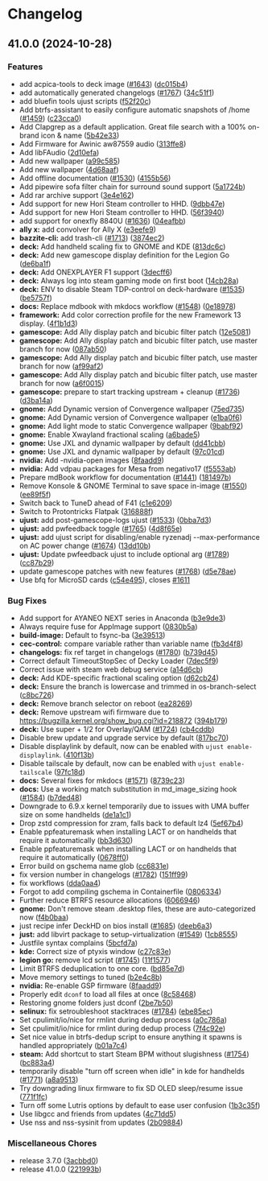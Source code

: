 # Changelog

## 41.0.0 (2024-10-28)


### Features

* add acpica-tools to deck image ([#1643](https://github.com/apoordev/bazzite/issues/1643)) ([dc015b4](https://github.com/apoordev/bazzite/commit/dc015b4484808d99a4bebf066a6d330c6bde3629))
* add automatically generated changelogs ([#1767](https://github.com/apoordev/bazzite/issues/1767)) ([34c51f1](https://github.com/apoordev/bazzite/commit/34c51f16a1d46d3a9a2eddc18d550dd0e28f6623))
* add bluefin tools ujust scripts ([f52f20c](https://github.com/apoordev/bazzite/commit/f52f20cefb2cf4821a89b5824260b222a7221c5f))
* Add btrfs-assistant to easily configure automatic snapshots of /home ([#1459](https://github.com/apoordev/bazzite/issues/1459)) ([c23cca0](https://github.com/apoordev/bazzite/commit/c23cca08ab730899a4304f92444784e1b18e5b86))
* Add Clapgrep as a default application. Great file search with a 100% on-brand icon & name ([5b42e33](https://github.com/apoordev/bazzite/commit/5b42e33adda572e9a64877ddcd886d365c608478))
* Add Firmware for Awinic aw87559 audio ([313ffe8](https://github.com/apoordev/bazzite/commit/313ffe8b831cd2881fc01bd869609142b2f64c44))
* Add libFAudio ([2d10efa](https://github.com/apoordev/bazzite/commit/2d10efa1ac617ad71b6068bd2298e1c74cb09ac7))
* Add new wallpaper ([a99c585](https://github.com/apoordev/bazzite/commit/a99c585fccb49ccc2922faa1982e8247ab859c96))
* Add new wallpaper ([4d68aaf](https://github.com/apoordev/bazzite/commit/4d68aaf702837934277def1d2f2a4b32ee51910e))
* Add offline documentation ([#1530](https://github.com/apoordev/bazzite/issues/1530)) ([4155b56](https://github.com/apoordev/bazzite/commit/4155b5643f8753892105af995611cf3212b7ae84))
* Add pipewire sofa filter chain for surround sound support ([5a1724b](https://github.com/apoordev/bazzite/commit/5a1724b073b3e9e0cfa1858c7f7c6d22dfc1c01e))
* Add rar archive support ([3e4e162](https://github.com/apoordev/bazzite/commit/3e4e1629563f35283d911eb15062fe03b064f0e4))
* Add support for new Hori Steam controller to HHD. ([9dbb47e](https://github.com/apoordev/bazzite/commit/9dbb47ea8b62b594be165752e25e419314584b5f))
* Add support for new Hori Steam controller to HHD. ([56f3940](https://github.com/apoordev/bazzite/commit/56f3940883c02a6e4537033044296b001d8e9e1b))
* add support for onexfly 8840U ([#1636](https://github.com/apoordev/bazzite/issues/1636)) ([04eafbb](https://github.com/apoordev/bazzite/commit/04eafbb023c48a6f229de6b66708a07430efcb33))
* **ally x:** add convolver for Ally X ([e3eefe9](https://github.com/apoordev/bazzite/commit/e3eefe9a92d5dec11ed83b1b7250d684ebdd7aaf))
* **bazzite-cli:** add trash-cli ([#1713](https://github.com/apoordev/bazzite/issues/1713)) ([3874ec2](https://github.com/apoordev/bazzite/commit/3874ec20bf4378793c92ccc4f76b54c22c018664))
* **deck:** Add handheld scaling fix to GNOME and KDE ([813dc6c](https://github.com/apoordev/bazzite/commit/813dc6cdcad4aeb2bfe397ed854b7d45f29f6bd8))
* **deck:** Add new gamescope display definition for the Legion Go ([de6ba1f](https://github.com/apoordev/bazzite/commit/de6ba1fe62d6f8fb852e36c47146d92e1bd9067a))
* **deck:** Add ONEXPLAYER F1 support ([3decff6](https://github.com/apoordev/bazzite/commit/3decff63feb141eb3f747b1a99703ef429479dc3))
* **deck:** Always log into steam gaming mode on first boot ([14cb28a](https://github.com/apoordev/bazzite/commit/14cb28a7c4174d7811286a9119bebb4cc47d0ca9))
* **deck:** ENV to disable Steam TDP-control on deck-hardware ([#1535](https://github.com/apoordev/bazzite/issues/1535)) ([be5757f](https://github.com/apoordev/bazzite/commit/be5757f40869bb112cf22e4844537498bbc8379b))
* **docs:** Replace mdbook with mkdocs workflow ([#1548](https://github.com/apoordev/bazzite/issues/1548)) ([0e18978](https://github.com/apoordev/bazzite/commit/0e18978fe1bb58e54b1ff882ee563a18b6fdfe9c))
* **framework:** Add color correction profile for the new Framework 13 display. ([4f1b1d3](https://github.com/apoordev/bazzite/commit/4f1b1d3d59f2140e310e94e403decfe83d4182a4))
* **gamescope:** Add Ally display patch and bicubic filter patch ([12e5081](https://github.com/apoordev/bazzite/commit/12e50816187636472965ba05bca2c4d57b75f0b7))
* **gamescope:** Add Ally display patch and bicubic filter patch, use master branch for now ([087ab50](https://github.com/apoordev/bazzite/commit/087ab5079e5ccf0a47dce7ff87eb76551eec6d95))
* **gamescope:** Add Ally display patch and bicubic filter patch, use master branch for now ([af99af2](https://github.com/apoordev/bazzite/commit/af99af20a4403523163a18f888f944facbcc55ba))
* **gamescope:** Add Ally display patch and bicubic filter patch, use master branch for now ([a6f0015](https://github.com/apoordev/bazzite/commit/a6f001532732a43b1d43df281081a9e80fc488d7))
* **gamescope:** prepare to start tracking upstream + cleanup ([#1736](https://github.com/apoordev/bazzite/issues/1736)) ([d3ba14a](https://github.com/apoordev/bazzite/commit/d3ba14aefa671691b626acee04ad1c6267b2c1ec))
* **gnome:** Add Dynamic version of Convergence wallpaper ([75ed735](https://github.com/apoordev/bazzite/commit/75ed7353d51f97fe13c540edb6f0c21a35cd84e8))
* **gnome:** Add Dynamic version of Convergence wallpaper ([e1ba0f6](https://github.com/apoordev/bazzite/commit/e1ba0f63d5d8d96a0bf42b508b95998e0e187094))
* **gnome:** Add light mode to static Convergence wallpaper ([9babf92](https://github.com/apoordev/bazzite/commit/9babf92ba9aa32246cd50ff6154f0b91bc62057c))
* **gnome:** Enable Xwayland fractional scaling ([a6bade5](https://github.com/apoordev/bazzite/commit/a6bade5ccd35b6ef4c060e8f25da77e548f96cac))
* **gnome:** Use JXL and dynamic wallpaper by default ([dd41cbb](https://github.com/apoordev/bazzite/commit/dd41cbb74948f5b1ca8760befe0604bd0ff53eba))
* **gnome:** Use JXL and dynamic wallpaper by default ([97c01cd](https://github.com/apoordev/bazzite/commit/97c01cd2e8d33f17e6805b45622977679bdf48c7))
* **nvidia:** Add -nvidia-open images ([8faadd9](https://github.com/apoordev/bazzite/commit/8faadd9400c97e9a40b80dd7f51b40ffc978e320))
* **nvidia:** Add vdpau packages for Mesa from negativo17 ([f5553ab](https://github.com/apoordev/bazzite/commit/f5553ab7f206a508c160f795602a466a96d7140b))
* Prepare mdBook workflow for documentation ([#1441](https://github.com/apoordev/bazzite/issues/1441)) ([181497b](https://github.com/apoordev/bazzite/commit/181497bc1741418ad580f5f464f5e6916d22d4f4))
* Remove Konsole & GNOME Terminal to save space in-image ([#1550](https://github.com/apoordev/bazzite/issues/1550)) ([ee89f5f](https://github.com/apoordev/bazzite/commit/ee89f5f76b665d90dc63dd8d7e5445ff35db7c29))
* Switch back to TuneD ahead of F41 ([c1e6209](https://github.com/apoordev/bazzite/commit/c1e62092c9af8944133e67583c9e98630e71558f))
* Switch to Protontricks Flatpak ([316888f](https://github.com/apoordev/bazzite/commit/316888f341e99eb92a657ee0fdafbc53ef6f8fad))
* **ujust:** add post-gamescope-logs ujust ([#1533](https://github.com/apoordev/bazzite/issues/1533)) ([0bba7d3](https://github.com/apoordev/bazzite/commit/0bba7d316b8bd7525bf755dbe3c20ad0e98cfcba))
* **ujust:** add pwfeedback toggle ([#1765](https://github.com/apoordev/bazzite/issues/1765)) ([4d8f65e](https://github.com/apoordev/bazzite/commit/4d8f65e90ccc82114c0482d1d0a57c4ea8c8fcf7))
* **ujust:** add ujust script for disabling/enable ryzenadj --max-performance on AC power change ([#1674](https://github.com/apoordev/bazzite/issues/1674)) ([13dd10b](https://github.com/apoordev/bazzite/commit/13dd10bd0e37b7c6c33d8e2afdfccb471b0d231a))
* **ujust:** Update pwfeedback ujust to include optional arg ([#1789](https://github.com/apoordev/bazzite/issues/1789)) ([cc87b29](https://github.com/apoordev/bazzite/commit/cc87b290f23a657fe661366830de171d38cf4654))
* update gamescope patches with new features ([#1768](https://github.com/apoordev/bazzite/issues/1768)) ([d5e78ae](https://github.com/apoordev/bazzite/commit/d5e78ae76a16ad98b9d2069a9adf72420a91b0b4))
* Use bfq for MicroSD cards ([c54e495](https://github.com/apoordev/bazzite/commit/c54e495a519c6a668cd9c0ffd1a57ea99c00f25c)), closes [#1611](https://github.com/apoordev/bazzite/issues/1611)


### Bug Fixes

* Add support for AYANEO NEXT series in Anaconda ([b3e9de3](https://github.com/apoordev/bazzite/commit/b3e9de3d8c81ca9408c59502b88500f7288ebc8c))
* Always require fuse for AppImage support ([0830b5a](https://github.com/apoordev/bazzite/commit/0830b5ae68120919e1746382f2d842c5156516fe))
* **build-image:** Default to fsync-ba ([3e39513](https://github.com/apoordev/bazzite/commit/3e395131b497a466e7acc70e4f2e6f311424765b))
* **cec-control:** compare variable rather than variable name ([fb3d4f8](https://github.com/apoordev/bazzite/commit/fb3d4f8f35dd8bcfc913a874316ea0dfbfaf8b3f))
* **changelogs:** fix ref target in changelogs ([#1780](https://github.com/apoordev/bazzite/issues/1780)) ([b739d45](https://github.com/apoordev/bazzite/commit/b739d459eab7514ebf9e0dfd3bed7584a049b926))
* Correct default TimeoutStopSec of Decky Loader ([7dec5f9](https://github.com/apoordev/bazzite/commit/7dec5f93e42953d4665550419ea145c3e5967a0c))
* Correct issue with steam web debug service ([a14d6cb](https://github.com/apoordev/bazzite/commit/a14d6cb4fed75aba2c5a0297e197efdc3dd3353d))
* **deck:** Add KDE-specific fractional scaling option ([d62cb24](https://github.com/apoordev/bazzite/commit/d62cb24ae111abc3006c7140fdbcb34f55057838))
* **deck:** Ensure the branch is lowercase and trimmed in os-branch-select ([c8bc726](https://github.com/apoordev/bazzite/commit/c8bc7266914bedb1193060d1122ff52115a3c415))
* **deck:** Remove branch selector on reboot ([ea28269](https://github.com/apoordev/bazzite/commit/ea2826946280442e93bc06ce0e22b152af936991))
* **deck:** Remove upstream wifi firmware due to https://bugzilla.kernel.org/show_bug.cgi?id=218872 ([394b179](https://github.com/apoordev/bazzite/commit/394b179e51f1e4ff41400e3a0cf89b7095fabd69))
* **deck:** Use super + 1/2 for Overlay/QAM ([#1724](https://github.com/apoordev/bazzite/issues/1724)) ([cb4cddb](https://github.com/apoordev/bazzite/commit/cb4cddb168aefbacc05e616df3a05f310e4fe705))
* Disable brew update and upgrade service by default ([817bc70](https://github.com/apoordev/bazzite/commit/817bc707b247188f25d83ea2cf7d09c7687228ba))
* Disable displaylink by default, now can be enabled with `ujust enable-displaylink`. ([410f13b](https://github.com/apoordev/bazzite/commit/410f13ba876404e5f5e40a2dabcb7c78055a90ff))
* Disable tailscale by default, now can be enabled with `ujust enable-tailscale` ([97fc18d](https://github.com/apoordev/bazzite/commit/97fc18dc93844844eb46fe815f1b44990d304ce3))
* **docs:** Several fixes for mkdocs ([#1571](https://github.com/apoordev/bazzite/issues/1571)) ([8739c23](https://github.com/apoordev/bazzite/commit/8739c239b00d9a461c5e1658de8fa86d46af0e6e))
* **docs:** Use a working match substitution in md_image_sizing hook ([#1584](https://github.com/apoordev/bazzite/issues/1584)) ([b7ded48](https://github.com/apoordev/bazzite/commit/b7ded48ce1572a7747341fba5d1e4a1404260650))
* Downgrade to 6.9.x kernel temporarily due to issues with UMA buffer size on some handhelds ([de1a1c1](https://github.com/apoordev/bazzite/commit/de1a1c14da258fc90bf1d2c0f043691efbd57641))
* Drop zstd compression for zram, falls back to default lz4 ([5ef67b4](https://github.com/apoordev/bazzite/commit/5ef67b4290e1bf083fad7beba959b31909c411c7))
* Enable ppfeaturemask when installing LACT or on handhelds that require it automatically ([bb3d630](https://github.com/apoordev/bazzite/commit/bb3d630c72a262dcd7033a8a5fa40ee5d3f844bb))
* Enable ppfeaturemask when installing LACT or on handhelds that require it automatically ([0678ff0](https://github.com/apoordev/bazzite/commit/0678ff0cd709551143944a54993d4fc03bf4a2e7))
* Error build on gschema name glob ([cc6831e](https://github.com/apoordev/bazzite/commit/cc6831ef67e645b9a49f165406763b966b3f4991))
* fix version number in changelogs ([#1782](https://github.com/apoordev/bazzite/issues/1782)) ([151ff99](https://github.com/apoordev/bazzite/commit/151ff99bfb05a58bdf807dc1cf43644a07f07cb7))
* fix workflows ([dda0aa4](https://github.com/apoordev/bazzite/commit/dda0aa4858e079fe4f7767a303258c7698447096))
* Forgot to add compiling gschema in Containerfile ([0806334](https://github.com/apoordev/bazzite/commit/0806334c88e6a976ee3b001c579c240a3cb4194c))
* Further reduce BTRFS resource allocations ([6066946](https://github.com/apoordev/bazzite/commit/606694634c6b166cf1962e1703d5e6afd375b9f9))
* **gnome:** Don't remove steam .desktop files, these are auto-categorized now ([f4b0baa](https://github.com/apoordev/bazzite/commit/f4b0baa3c5ff93468c35d82d232ba4c5e093a0d2))
* just recipe infer DeckHD on bios install ([#1685](https://github.com/apoordev/bazzite/issues/1685)) ([deeb6a3](https://github.com/apoordev/bazzite/commit/deeb6a30300b6fa244f1bcedfb01f5980211b1f5))
* **just:** add libvirt package to setup-virtualization ([#1549](https://github.com/apoordev/bazzite/issues/1549)) ([1cb8555](https://github.com/apoordev/bazzite/commit/1cb85551d509213614ce21c8af515eb1249d0f03))
* Justfile syntax complains ([5bcfd7a](https://github.com/apoordev/bazzite/commit/5bcfd7ac46837cfca836be12dd797a576ea2d80a))
* **kde:** Correct size of ptyxis window ([c27c83e](https://github.com/apoordev/bazzite/commit/c27c83ea5f0637ca6c47a39207fafe4972b191e9))
* **legion go:** remove lcd script ([#1745](https://github.com/apoordev/bazzite/issues/1745)) ([11f1577](https://github.com/apoordev/bazzite/commit/11f15772e90ae6ccaaad4e95dad3f4e4e96420e2))
* Limit BTRFS deduplication to one core. ([bd85e7d](https://github.com/apoordev/bazzite/commit/bd85e7d33001a8783b8b97984ced138819c52784))
* Move memory settings to tuned ([b2e4c8b](https://github.com/apoordev/bazzite/commit/b2e4c8bb13edcf4eb2a5f3af527a1a098313d1ba))
* **nvidia:** Re-enable GSP firmware ([8faadd9](https://github.com/apoordev/bazzite/commit/8faadd9400c97e9a40b80dd7f51b40ffc978e320))
* Properly edit `dconf` to load all files at once ([8c58468](https://github.com/apoordev/bazzite/commit/8c58468229e6b82c8853d7db5e6fc090192e69a8))
* Restoring gnome folders just dconf ([2be7b50](https://github.com/apoordev/bazzite/commit/2be7b50845ec8d05007c268072c95da3ce0fba1e))
* **selinux:** fix setroubleshoot stacktraces ([#1784](https://github.com/apoordev/bazzite/issues/1784)) ([ebe85ec](https://github.com/apoordev/bazzite/commit/ebe85ec4e1cb772df0cfbfcbe762a2581edf2fa4))
* Set cpulimit/io/nice for rmlint during dedup process ([a0c786a](https://github.com/apoordev/bazzite/commit/a0c786a763a0c84cee91bce452230cd0faca4fd5))
* Set cpulimit/io/nice for rmlint during dedup process ([7f4c92e](https://github.com/apoordev/bazzite/commit/7f4c92e7bb1e7b5f39a185ea94739d2d3ccb2bdf))
* Set nice value in btrfs-dedup script to ensure anything it spawns is handled appropriately ([b01a7c4](https://github.com/apoordev/bazzite/commit/b01a7c42a5d9da8f0b6ffba17ca5ea70aae33394))
* **steam:** Add shortcut to start Steam BPM without slugishness ([#1754](https://github.com/apoordev/bazzite/issues/1754)) ([bc883a4](https://github.com/apoordev/bazzite/commit/bc883a461034ccd82e1f92e6db29e8104a61cebd))
* temporarily disable "turn off screen when idle" in kde for handhelds ([#1771](https://github.com/apoordev/bazzite/issues/1771)) ([a8a9513](https://github.com/apoordev/bazzite/commit/a8a9513b07cb51af0e6bab9700ae763ab443ebf6))
* Try downgrading linux firmware to fix SD OLED sleep/resume issue ([771f1fc](https://github.com/apoordev/bazzite/commit/771f1fcfa87d504c00296d177e5b2f5b50b8493d))
* Turn off some Lutris options by default to ease user confusion ([1b3c35f](https://github.com/apoordev/bazzite/commit/1b3c35f9f4b50fe2014c5237966bbe02f876d0e6))
* Use libgcc and friends from updates ([4c71dd5](https://github.com/apoordev/bazzite/commit/4c71dd54f830e134e72fe11d7c954ed74f966a21))
* Use nss and nss-sysinit from updates ([2b09884](https://github.com/apoordev/bazzite/commit/2b09884e2799c65f54778c91b2656a863ad4d161))


### Miscellaneous Chores

* release 3.7.0 ([3acbbd0](https://github.com/apoordev/bazzite/commit/3acbbd0c13cb688e53abd2dc0844f8c87ce0b570))
* release 41.0.0 ([221993b](https://github.com/apoordev/bazzite/commit/221993bfec85e7cb9d5922d67365e408de11f052))
